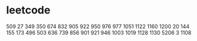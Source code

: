 # leetcode
509 27 349 350 674 832 905 922 950 976 977 1051 1122 1160 1200 20 144 155 173 496 503 636 739 856 901 921 946 1003 1019 1128 1130 5206 3 1108 
